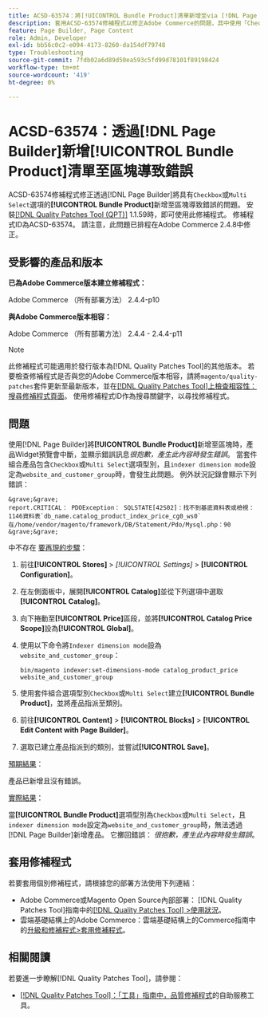 ```yaml
---
title: ACSD-63574：將[!UICONTROL Bundle Product]清單新增至via [!DNL Page Builder] 的區塊導致錯誤
description: 套用ACSD-63574修補程式以修正Adobe Commerce的問題，其中使用「Checkbox」或「Multi Select」選項新增**[!UICONTROL Bundle Product]**透過 [!DNL Page Builder] 新增至區塊會導致錯誤。
feature: Page Builder, Page Content
role: Admin, Developer
exl-id: bb56c0c2-e094-4173-8260-da154df79748
type: Troubleshooting
source-git-commit: 7fdb02a6d89d50ea593c5fd99d78101f89198424
workflow-type: tm+mt
source-wordcount: '419'
ht-degree: 0%

---
```


# ACSD-63574：透過[!DNL Page Builder]新增[!UICONTROL Bundle Product]清單至區塊導致錯誤

ACSD-63574修補程式修正透過[!DNL Page Builder]將具有`Checkbox`或`Multi Select`選項的&#x200B;**[!UICONTROL Bundle Product]**&#x200B;新增至區塊導致錯誤的問題。 安裝[[!DNL Quality Patches Tool (QPT)]](/help/tools/quality-patches-tool/quality-patches-tool-to-self-serve-quality-patches.md) 1.1.59時，即可使用此修補程式。 修補程式ID為ACSD-63574。 請注意，此問題已排程在Adobe Commerce 2.4.8中修正。

## 受影響的產品和版本

**已為Adobe Commerce版本建立修補程式：**

Adobe Commerce （所有部署方法） 2.4.4-p10

**與Adobe Commerce版本相容：**

Adobe Commerce （所有部署方法） 2.4.4 - 2.4.4-p11

>[!NOTE]
>
>此修補程式可能適用於發行版本為[!DNL Quality Patches Tool]的其他版本。 若要檢查修補程式是否與您的Adobe Commerce版本相容，請將`magento/quality-patches`套件更新至最新版本，並在[[!DNL Quality Patches Tool]上檢查相容性：搜尋修補程式頁面](https://experienceleague.adobe.com/tools/commerce-quality-patches/index.html)。 使用修補程式ID作為搜尋關鍵字，以尋找修補程式。

## 問題

使用[!DNL Page Builder]將&#x200B;**[!UICONTROL Bundle Product]**&#x200B;新增至區塊時，產品Widget預覽會中斷，並顯示錯誤訊息&#x200B;*很抱歉，產生此內容時發生錯誤*。 當套件組合產品包含`Checkbox`或`Multi Select`選項型別，且`indexer dimension mode`設定為`website_and_customer_group`時，會發生此問題。 例外狀況記錄會顯示下列錯誤：

    &grave;&grave;
    report.CRITICAL： PDOException： SQLSTATE[42S02]：找不到基底資料表或檢視： 1146資料表`db_name.catalog_product_index_price_cg0_ws0`在/home/vendor/magento/framework/DB/Statement/Pdo/Mysql.php：90
    &grave;&grave;
中不存在
<u>要再現的步驟</u>：

1. 前往&#x200B;**[!UICONTROL Stores]** > *[!UICONTROL Settings]* > **[!UICONTROL Configuration]**。
1. 在左側面板中，展開&#x200B;**[!UICONTROL Catalog]**&#x200B;並從下列選項中選取&#x200B;**[!UICONTROL Catalog]**。
1. 向下捲動至&#x200B;**[!UICONTROL Price]**&#x200B;區段，並將&#x200B;**[!UICONTROL Catalog Price Scope]**&#x200B;設為&#x200B;**[!UICONTROL Global]**。
1. 使用以下命令將`Indexer dimension mode`設為`website_and_customer_group`：

   `bin/magento indexer:set-dimensions-mode catalog_product_price website_and_customer_group`

1. 使用套件組合選項型別`Checkbox`或`Multi Select`建立&#x200B;**[!UICONTROL Bundle Product]**，並將產品指派至類別。
1. 前往&#x200B;**[!UICONTROL Content]** > **[!UICONTROL Blocks]** > **[!UICONTROL Edit Content with Page Builder]**。
1. 選取已建立產品指派到的類別，並嘗試&#x200B;**[!UICONTROL Save]**。

<u>預期結果</u>：

產品已新增且沒有錯誤。

<u>實際結果</u>：

當&#x200B;**[!UICONTROL Bundle Product]**&#x200B;選項型別為`Checkbox`或`Multi Select`，且`indexer dimension mode`設定為`website_and_customer_group`時，無法透過[!DNL Page Builder]新增產品。 它擲回錯誤： *很抱歉，產生此內容時發生錯誤*。


## 套用修補程式

若要套用個別修補程式，請根據您的部署方法使用下列連結：

* Adobe Commerce或Magento Open Source內部部署： [!DNL Quality Patches Tool]指南中的[[!DNL Quality Patches Tool] >使用狀況](/help/tools/quality-patches-tool/usage.md)。
* 雲端基礎結構上的Adobe Commerce：雲端基礎結構上的Commerce指南中的[升級和修補程式>套用修補程式](https://experienceleague.adobe.com/docs/commerce-cloud-service/user-guide/develop/upgrade/apply-patches.html)。


## 相關閱讀

若要進一步瞭解[!DNL Quality Patches Tool]，請參閱：

* [[!DNL Quality Patches Tool]：「工具」指南中，品質修補程式](/help/tools/quality-patches-tool/quality-patches-tool-to-self-serve-quality-patches.md)的自助服務工具。

